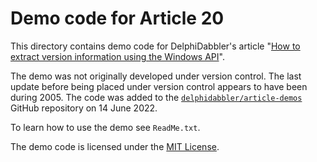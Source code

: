 # Demo code for Article 20

This directory contains demo code for DelphiDabbler's article "[How to extract version information using the Windows API](https://delphidabbler.com/articles/article-20)".

The demo was not originally developed under version control. The last update before being placed under version control appears to have been during 2005. The code was added to the [`delphidabbler/article-demos`](https://github.com/delphidabbler/article-demos) GitHub repository on 14 June 2022.

To learn how to use the demo see `ReadMe.txt`.

The demo code is licensed under the [MIT License](https://github.com/delphidabbler/article-demos/blob/master/LICENSE.md).
